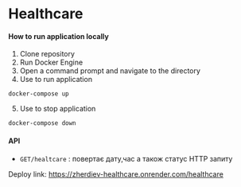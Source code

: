 # Healthcare
#### How to run application locally
1. Clone repository
2. Run Docker Engine
3. Open a command prompt and navigate to the directory
4. Use to run application
``` 
docker-compose up
```
5. Use to stop application
``` 
docker-compose down
```
#### API
- `GET/healtcare` : повертає дату,час а також статус HTTP запиту

Deploy link: https://zherdiev-healthcare.onrender.com/healthcare